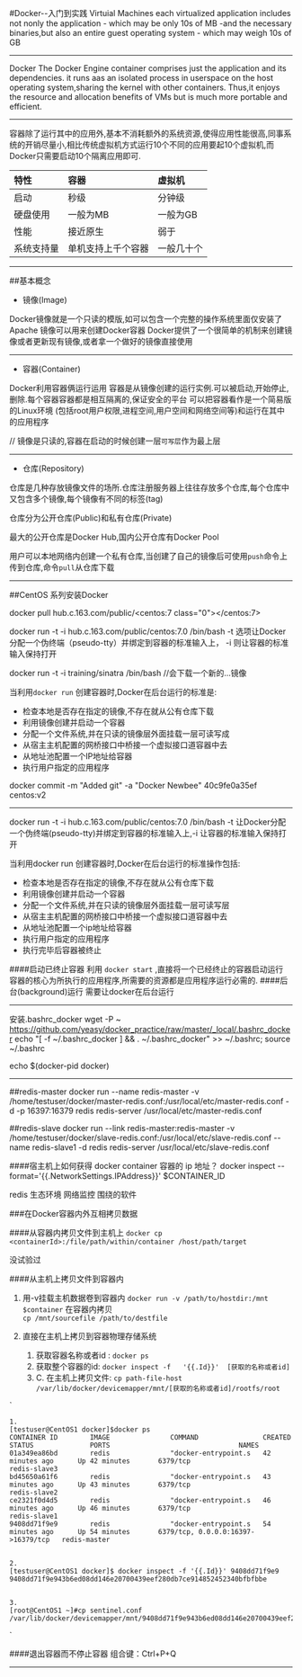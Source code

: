 #Docker--入门到实践
Virtuial Machines
each virtualized application includes not nonly the application - which may be only 10s of MB -and the necessary binaries,but also an entire guest operating system - which may weigh 10s of GB

---
Docker
The Docker Engine container comprises just the application and its dependencies. it runs aas an isolated process in userspace on the host operating system,sharing the kernel with other containers. Thus,it enjoys the resource and allocation benefits of VMs but is much more portable and efficient.

---
容器除了运行其中的应用外,基本不消耗额外的系统资源,使得应用性能很高,同事系统的开销尽量小,相比传统虚拟机方式运行10个不同的应用要起10个虚拟机,而Docker只需要启动10个隔离应用即可.

|特性|容器|虚拟机|
| :- | :- |:- |
|启动|秒级|分钟级|
|硬盘使用|一般为MB|一般为GB|
|性能|接近原生|弱于|
|系统支持量|单机支持上千个容器|一般几十个|

---
##基本概念
- 镜像(Image)

Docker镜像就是一个只读的模版,如可以包含一个完整的操作系统里面仅安装了Apache
镜像可以用来创建Docker容器
Docker提供了一个很简单的机制来创建镜像或者更新现有镜像,或者拿一个做好的镜像直接使用

---
- 容器(Container)

Docker利用容器俩运行运用
容器是从镜像创建的运行实例.可以被启动,开始停止,删除.每个容器容器都是相互隔离的,保证安全的平台
可以把容器看作是一个简易版的Linux环境 (包括root用户权限,进程空间,用户空间和网络空间等)和运行在其中的应用程序

// 镜像是只读的,容器在启动的时候创建一层`可写层`作为最上层


---
- 仓库(Repository)

仓库是几种存放镜像文件的场所.仓库注册服务器上往往存放多个仓库,每个仓库中又包含多个镜像,每个镜像有不同的标签(tag)

仓库分为公开仓库(Public)和私有仓库(Private)

最大的公开仓库是Docker Hub,国内公开仓库有Docker Pool

用户可以本地网络内创建一个私有仓库,当创建了自己的镜像后可使用`push`命令上传到仓库,命令`pull`从仓库下载

---
##CentOS 系列安装Docker

docker pull hub.c.163.com/public/<centos:7 class="0"></centos:7>

docker run -t -i hub.c.163.com/public/centos:7.0 /bin/bash
-t  选项让Docker分配一个伪终端（pseudo-tty）并绑定到容器的标准输入上，  -i  则让容器的标准输入保持打开

docker run -t -i training/sinatra /bin/bash  //会下载一个新的...镜像

当利用`docker run` 创建容器时,Docker在后台运行的标准是:
- 检查本地是否存在指定的镜像,不存在就从公有仓库下载
- 利用镜像创建并启动一个容器
- 分配一个文件系统,并在只读的镜像层外面挂载一层可读写成
- 从宿主主机配置的网桥接口中桥接一个虚拟接口道容器中去
- 从地址池配置一个IP地址给容器
- 执行用户指定的应用程序


docker commit -m "Added git" -a "Docker Newbee" 40c9fe0a35ef centos:v2




---

docker run -t -i hub.c.163.com/public/centos:7.0 /bin/bash
-t 让Docker分配一个伪终端(pseudo-tty)并绑定到容器的标准输入上,-i 让容器的标准输入保持打开

当利用docker run 创建容器时,Docker在后台运行的标准操作包括:
- 检查本地是否存在指定的镜像,不存在就从公有仓库下载
- 利用镜像创建并启动一个容器
- 分配一个文件系统,并在只读的镜像层外面挂载一层可读写层
- 从宿主主机配置的网桥接口中桥接一个虚拟接口道容器中去
- 从地址池配置一个ip地址给容器
- 执行用户指定的应用程序
- 执行完毕后容器被终止

####启动已终止容器
利用 `docker start` ,直接将一个已经终止的容器启动运行
容器的核心为所执行的应用程序,所需要的资源都是应用程序运行必需的.
####后台(background)运行
需要让docker在后台运行

---
安装.bashrc_docker
wget -P ~ https://github.com/yeasy/docker_practice/raw/master/_local/.bashrc_docker
echo "[ -f ~/.bashrc_docker ] && . ~/.bashrc_docker" >> ~/.bashrc; source ~/.bashrc

echo $(docker-pid docker)





----
##redis-master
docker run --name redis-master -v /home/testuser/docker/master-redis.conf:/usr/local/etc/master-redis.conf -d -p 16397:16379 redis redis-server /usr/local/etc/master-redis.conf

##redis-slave
docker run --link redis-master:redis-master -v /home/testuser/docker/slave-redis.conf:/usr/local/etc/slave-redis.conf --name redis-slave1 -d redis redis-server /usr/local/etc/slave-redis.conf


####宿主机上如何获得 docker container 容器的 ip 地址？
docker inspect --format='{{.NetworkSettings.IPAddress}}' $CONTAINER_ID



redis 生态环境
网络监控
围绕的软件



###在Docker容器内外互相拷贝数据

####从容器内拷贝文件到主机上
`docker cp <containerId>:/file/path/within/container /host/path/target`

没试验过


####从主机上拷贝文件到容器内
1. 用-v挂载主机数据卷到容器内
`docker run -v /path/to/hostdir:/mnt $container`
在容器内拷贝  
`cp /mnt/sourcefile /path/to/destfile`

2. 直接在主机上拷贝到容器物理存储系统
    1. 获取容器名称或者id : `docker ps  `
    2. 获取整个容器的id: `docker inspect -f   '{{.Id}}'  [获取的名称或者id]  `
    3. C. 在主机上拷贝文件:
    ` cp path-file-host /var/lib/docker/devicemapper/mnt/[获取的名称或者id]/rootfs/root `


`   

    1.
    [testuser@CentOS1 docker]$docker ps
    CONTAINER ID        IMAGE               COMMAND                CREATED             STATUS              PORTS                                NAMES
    01a349ea86bd        redis               "docker-entrypoint.s   42 minutes ago      Up 42 minutes       6379/tcp                             redis-slave3        
    bd45650a61f6        redis               "docker-entrypoint.s   43 minutes ago      Up 43 minutes       6379/tcp                             redis-slave2        
    ce2321f0d4d5        redis               "docker-entrypoint.s   46 minutes ago      Up 46 minutes       6379/tcp                             redis-slave1        
    9408dd71f9e9        redis               "docker-entrypoint.s   54 minutes ago      Up 54 minutes       6379/tcp, 0.0.0.0:16397->16379/tcp   redis-master 
    

    2. 
    [testuser@CentOS1 docker]$ docker inspect -f '{{.Id}}' 9408dd71f9e9
    9408dd71f9e943b6ed08dd146e20700439eef280db7ce914852452340bfbfbbe
    

    3.
    [root@CentOS1 ~]#cp sentinel.conf /var/lib/docker/devicemapper/mnt/9408dd71f9e943b6ed08dd146e20700439eef280db7ce914852452340bfbfbbe/rootfs/root/
`

####退出容器而不停止容器
组合键：Ctrl+P+Q


----
